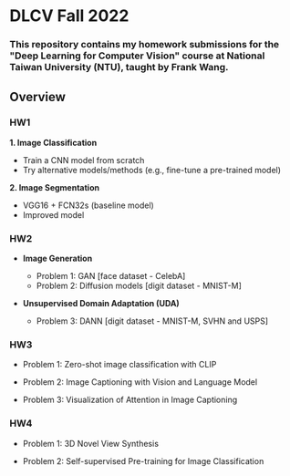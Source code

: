 # DLCV Fall 2022

### This repository contains my homework submissions for the "Deep Learning for Computer Vision" course at National Taiwan University (NTU), taught by Frank Wang.

## Overview

### HW1
**1. Image Classification**  
- Train a CNN model from scratch  
- Try alternative models/methods (e.g., fine-tune a pre-trained model)

**2. Image Segmentation**  
- VGG16 + FCN32s (baseline model)  
- Improved model

### HW2
- **Image Generation**
  - Problem 1: GAN [face dataset - CelebA]
  - Problem 2: Diffusion models [digit dataset - MNIST-M]
    
- **Unsupervised Domain Adaptation (UDA)**
  - Problem 3: DANN [digit dataset - MNIST-M, SVHN and USPS]

### HW3
- Problem 1: Zero-shot image classification with CLIP

- Problem 2: Image Captioning with Vision and Language Model

- Problem 3: Visualization of Attention in Image Captioning

### HW4
- Problem 1: 3D Novel View Synthesis

- Problem 2: Self-supervised Pre-training for Image Classification

